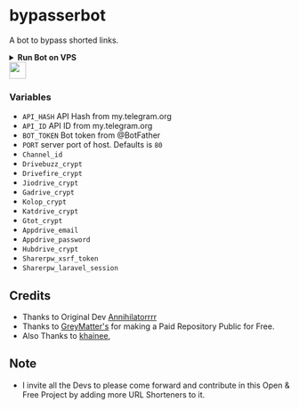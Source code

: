 # bypasserbot
A bot to bypass shorted links.
<details>
  <summary><b>Run Bot on VPS</b></summary>
<br/>
<p>

- Clone The Repo
```
git clone https://github.com/Greymattersbot/GreyMatters-Bypass-Bot
```
- Change Directory 
```
cd GreyMatters-Bypass-Bot
```
- Update & Upgrade Packages
```
sudo apt-get update && sudo apt-get upgrade 
```

# Build And Run The Docker Image Using Official Docker Commands

- Start Docker daemon (SKIP if already running):
```
sudo dockerd
```
- Build Docker image:
```
sudo docker build . -t bypass
```
- Run the image:
```
sudo docker run -p 80:80 bypass
```
- To stop the running image:
```
sudo docker ps
```
```
sudo docker stop id
```

------
</p>
</br>
</details>

<a href="https://heroku.com/deploy?template=your repo link">
     <img height="30px" src="https://img.shields.io/badge/Deploy%20To%20Heroku-blueviolet?style=for-the-badge&logo=heroku">
  </a>

### Variables

* `API_HASH` API Hash from my.telegram.org
* `API_ID` API ID from my.telegram.org
* `BOT_TOKEN` Bot token from @BotFather
* `PORT` server port of host. Defaults is `80`
* `Channel_id`
* `Drivebuzz_crypt`
* `Drivefire_crypt`
* `Jiodrive_crypt`
* `Gadrive_crypt`
* `Kolop_crypt`
* `Katdrive_crypt`
* `Gtot_crypt`
* `Appdrive_email`
* `Appdrive_password`
* `Hubdrive_crypt`
* `Sharerpw_xsrf_token`
* `Sharerpw_laravel_session`

## Credits 
* Thanks to Original Dev [Annihilatorrrr](https://github.com/annihilatorrrr)
* Thanks to [GreyMatter's](https://github.com/Greymattersbot) for making a Paid Repository Public for Free.
* Also Thanks to [khainee](https://github.com/khainee),[]()

## Note 
- I invite all the Devs to please come forward and contribute in this Open & Free Project by adding more URL Shorteners to it.
